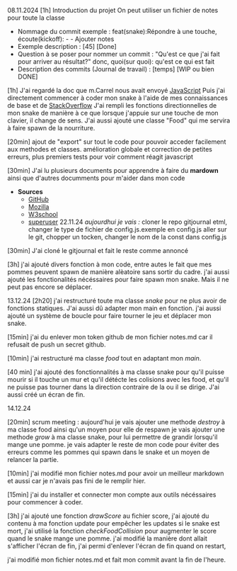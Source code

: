 
08.11.2024
[1h]
Introduction du projet
On peut utiliser un fichier de notes pour toute la classe
- Nommage du commit exemple : feat(snake):Répondre à une touche, écoute(kickoff): - - Ajouter notes
- Exemple description : [45] [Done]
- Question à se poser pour nommer un commit : "Qu'est ce que j'ai fait pour arriver au résultat?" donc, quoi(sur quoi): qu'est ce qui est fait
- Description des commits (Journal de travail) : [temps] [WIP ou bien DONE]

[1h]
J'ai regardé la doc que m.Carrel nous avait envoyé [JavaScript](https://fr.javascript.info/)
Puis j'ai directement commencer à coder mon snake à l'aide de mes connaissances de base et de [StackOverflow](https://stackoverflow.com/questions/4416505/how-to-take-keyboard-input-in-javascript)
J'ai rempli les fonctions directionnelles de mon snake de manière à ce que lorsque j'appuie sur une touche de mon clavier, il change de sens.
J'ai aussi ajouté une classe "Food" qui me servira à faire spawn de la nourriture.

[20min]
ajout de "export" sur tout le code pour pouvoir acceder facilement aux methodes et classes.
amélioration globale et correction de petites erreurs, plus premiers tests pour voir comment réagit javascript

[30min]
J'ai lu plusieurs documents pour apprendre à faire du **mardown** ainsi que d'autres documments pour m'aider dans mon code
- **Sources**
	- [GitHub](https://docs.github.com/en/get-started/writing-on-github/getting-started-with-writing-and-formatting-on-github/basic-writing-and-formatting-syntax#relative-links)
	- [Mozilla](https://developer.mozilla.org/en-US/docs/Web/JavaScript/Reference/Statements/export)
	- [W3school](https://www.w3schools.com/js/js_htmldom_html.asp)
	- [superuser](https://superuser.com/questions/586177/how-to-use-markdown-in-notepad)
22.11.24
*aujourdhui je vais :*
cloner le repo gitjournal etml, changer le type de fichier de config.js.exemple en config.js 
aller sur le git, chopper un tocken, changer le nom de la const dans config.js

[30min]
J'ai cloné le gitjournal et fait le reste comme annoncé

[3h]
j'ai ajouté divers fonction à mon code, entre autes le fait que mes pommes peuvent spawn de manière alèatoire sans sortir du cadre.
j'ai aussi ajouté les fonctionalités nécéssaires pour faire spawn mon snake. Mais il ne peut pas encore se déplacer.
	
13.12.24
[2h20]
j'ai restructuré toute ma classe *snake* pour ne plus avoir de fonctions statiques. J'ai aussi dû adapter mon main en fonction.
j'ai aussi ajouté un système de boucle pour faire tourner le jeu et déplacer mon snake.

[15min]
j'ai du enlever mon token github de mon fichier notes.md car il refusait de push un secret github.

[10min]
j'ai restructuré ma classe *food* tout en adaptant mon *main*.

[40 min]
j'ai ajouté des fonctionnalités à ma classe snake pour qu'il puisse mourir si il touche un mur et qu'il détécte
les colisions avec les food, et qu'il ne puisse pas tourner dans la direction contraire de la ou il se dirige.
J'ai aussi créé un écran de fin.

14.12.24

[20min]
scrum meeting : aujourd'hui je vais ajouter une methode _destroy_ à ma classe food ainsi qu'un moyen pour elle de respawn
je vais ajouter une methode _grow_ à ma classe snake, pour lui permettre de grandir lorsqu'il mange une pomme.
je vais adapter le reste de mon code pour éviter des erreurs comme les pommes qui spawn dans le snake et un moyen de relancer la partie.

[10min]
j'ai modifié mon fichier notes.md pour avoir un meilleur markdown et aussi car je n'avais pas fini de le remplir hier.

[15min]
j'ai du installer et connecter mon compte aux outils nécéssaires pour commencer à coder.

[3h]
j'ai ajouté une fonction *drawScore* au fichier score, j'ai ajouté du contenu à ma fonction update pour empêcher les updates si le snake est mort,
j'ai utilisé la fonction *checkFoodCollision* pour augmenter le score quand le snake mange une pomme.
j'ai modifié la manière dont allait s'afficher l'écran de fin, j'ai permi d'enlever l'écran de fin quand on restart,

j'ai modifié mon fichier notes.md et fait mon commit avant la fin de l'heure.
